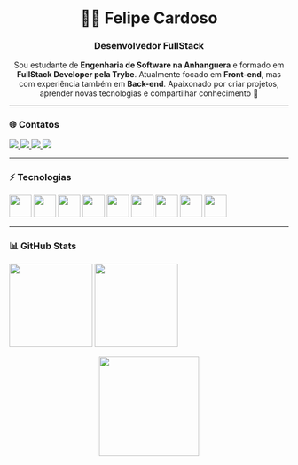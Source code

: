 <h1 align="center">👨‍💻 Felipe Cardoso</h1>
<h3 align="center">Desenvolvedor FullStack</h3>

<p align="center">
Sou estudante de <b>Engenharia de Software na Anhanguera</b> e formado em <b>FullStack Developer pela Trybe</b>.  
Atualmente focado em <b>Front-end</b>, mas com experiência também em <b>Back-end</b>.  
Apaixonado por criar projetos, aprender novas tecnologias e compartilhar conhecimento 🚀
</p>

---

### 🌐 Contatos

<p>
  <a href="https://linkedin.com/in/seu-linkedin" target="_blank">
    <img src="https://img.shields.io/badge/LinkedIn-0A66C2?style=for-the-badge&logo=linkedin&logoColor=white" />
  </a>
  <a href="mailto:seuemail@gmail.com">
    <img src="https://img.shields.io/badge/Gmail-EA4335?style=for-the-badge&logo=gmail&logoColor=white" />
  </a>
  <a href="https://github.com/fecardoso7?tab=stars">
    <img src="https://img.shields.io/badge/⭐%20Estrelas-0-green?style=for-the-badge" />
  </a>
  <a href="https://github.com/fecardoso7?tab=followers">
    <img src="https://img.shields.io/badge/👥%20Seguidores-15-blue?style=for-the-badge" />
  </a>
</p>

---

### ⚡ Tecnologias

<p align="left">
  <img src="https://cdn.jsdelivr.net/gh/devicons/devicon/icons/html5/html5-original.svg" width="40"/>
  <img src="https://cdn.jsdelivr.net/gh/devicons/devicon/icons/css3/css3-original.svg" width="40"/>
  <img src="https://cdn.jsdelivr.net/gh/devicons/devicon/icons/javascript/javascript-original.svg" width="40"/>
  <img src="https://cdn.jsdelivr.net/gh/devicons/devicon/icons/typescript/typescript-original.svg" width="40"/>
  <img src="https://cdn.jsdelivr.net/gh/devicons/devicon/icons/react/react-original.svg" width="40"/>
  <img src="https://cdn.jsdelivr.net/gh/devicons/devicon/icons/nextjs/nextjs-original.svg" width="40"/>
  <img src="https://cdn.jsdelivr.net/gh/devicons/devicon/icons/nodejs/nodejs-original.svg" width="40"/>
  <img src="https://cdn.jsdelivr.net/gh/devicons/devicon/icons/express/express-original.svg" width="40"/>
  <img src="https://cdn.jsdelivr.net/gh/devicons/devicon/icons/mongodb/mongodb-original.svg" width="40"/>
</p>

---

### 📊 GitHub Stats

<p>
  <img src="https://github-readme-stats.vercel.app/api?username=fecardoso7&show_icons=true&theme=radical" height="150"/>
  <img src="https://github-readme-stats.vercel.app/api/top-langs/?username=fecardoso7&layout=compact&theme=radical" height="150"/>
</p>
<p align="center">
  <img src="https://streak-stats.demolab.com?user=fecardoso7&theme=tokyonight&hide_border=true" height="180em"/>
</p>

